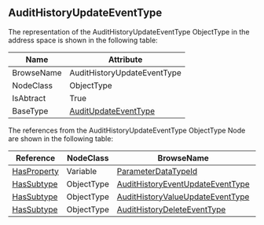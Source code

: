 <!-- objecttype -->
## AuditHistoryUpdateEventType
  
The representation of the AuditHistoryUpdateEventType ObjectType in the address space is shown in the following table:  

|Name|Attribute|
|---|---|
|BrowseName|AuditHistoryUpdateEventType|
|NodeClass|ObjectType|
|IsAbtract|True|
|BaseType|[AuditUpdateEventType](../../../Part5/ObjectTypes/AuditUpdateEventType/readme.md)|

The references from the AuditHistoryUpdateEventType ObjectType Node are shown in the following table:  

|Reference|NodeClass|BrowseName|DataType|TypeDefinition|ModellingRule|
|---|---|---|---|---|---|
|[HasProperty](../../../Part3/ReferenceTypes/HasProperty/readme.md)|Variable|[ParameterDataTypeId](#ParameterDataTypeId)|[NodeId](../../../Part3/DataTypes/NodeId/readme.md)|[PropertyType](../../Part5/VariableTypes/PropertyType/readme.md)|[Mandatory](../../Objects/Mandatory/readme.md)|
|[HasSubtype](../../../Part3/ReferenceTypes/HasSubtype/readme.md)|ObjectType|[AuditHistoryEventUpdateEventType](#AuditHistoryEventUpdateEventType)||||
|[HasSubtype](../../../Part3/ReferenceTypes/HasSubtype/readme.md)|ObjectType|[AuditHistoryValueUpdateEventType](#AuditHistoryValueUpdateEventType)||||
|[HasSubtype](../../../Part3/ReferenceTypes/HasSubtype/readme.md)|ObjectType|[AuditHistoryDeleteEventType](#AuditHistoryDeleteEventType)||||


